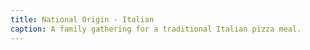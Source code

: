 ```yaml
---
title: National Origin - Italian
caption: A family gathering for a traditional Italian pizza meal.
---
```

